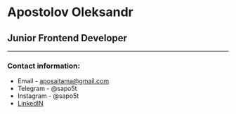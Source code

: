# Apostolov Oleksandr
## Junior Frontend Developer
---
### Contact information:
* Email - aposaitama@gmail.com
* Telegram - @sapo5t
* Instagram - @sapo5t
* [LinkedIN](https://www.linkedin.com/in/oleksandr-apostolov/)
    
